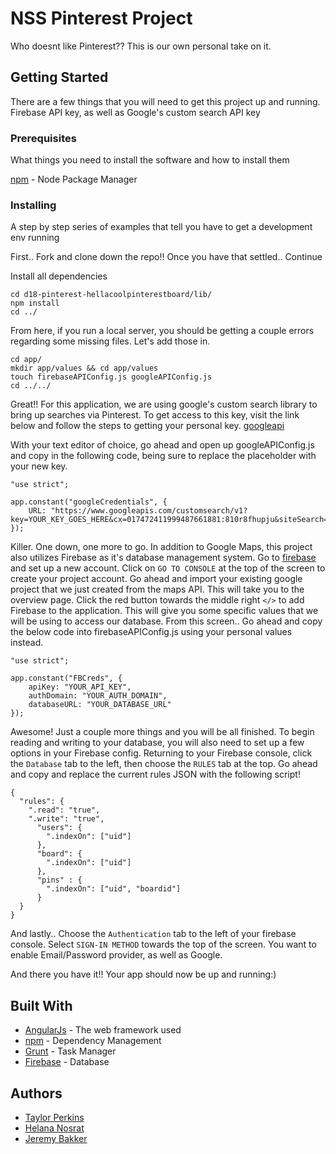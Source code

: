 # NSS Pinterest Project

Who doesnt like Pinterest?? This is our own personal take on it.

## Getting Started

There are a few things that you will need to get this project up and running. Firebase API key, as well as Google's custom search API key

### Prerequisites

What things you need to install the software and how to install them

[npm](https://www.npmjs.com/) - Node Package Manager

### Installing

A step by step series of examples that tell you have to get a development env running

First.. Fork and clone down the repo!! Once you have that settled.. Continue

Install all dependencies

```
cd d18-pinterest-hellacoolpinterestboard/lib/
npm install
cd ../
```

From here, if you run a local server, you should be getting a couple errors regarding some missing files. Let's add those in.

```
cd app/
mkdir app/values && cd app/values
touch firebaseAPIConfig.js googleAPIConfig.js
cd ../../
```

Great!! For this application, we are using google's custom search library to bring up searches via Pinterest. 
To get access to this key, visit the link below and follow the steps to getting your personal key.
[googleapi](https://developers.google.com/custom-search/) 

With your text editor of choice, go ahead and open up googleAPIConfig.js and copy in the following code, being sure to replace the placeholder with your new key.

```
"use strict";

app.constant("googleCredentials", {
    URL: "https://www.googleapis.com/customsearch/v1?key=YOUR_KEY_GOES_HERE&cx=017472411999487661881:810r8fhupju&siteSearch=pinterest.com&q="
});

```

Killer. One down, one more to go. 
In addition to Google Maps, this project also utilizes Firebase as it's database management system. 
Go to [firebase](https://firebase.google.com/) and set up a new account. Click on `GO TO CONSOLE` at the top of the screen to create your project account. Go ahead and import your existing google project that we just created from the maps API. This will take you to the overview page. 
Click the red button towards the middle right `</>` to add Firebase to the application. This will give you some specific values that we will be using to access our database. From this screen.. Go ahead and copy the below code into firebaseAPIConfig.js using your personal values instead.


```
"use strict";

app.constant("FBCreds", {
    apiKey: "YOUR_API_KEY",
    authDomain: "YOUR_AUTH_DOMAIN",
    databaseURL: "YOUR_DATABASE_URL"    
});
```

Awesome! Just a couple more things and you will be all finished. To begin reading and writing to your database, you will also need to set up a few options in your Firebase config. Returning to your Firebase console, click the `Database` tab to the left, then choose the `RULES` tab at the top. Go ahead and copy and replace the current rules JSON with the following script!

```
{
  "rules": {
    ".read": "true",
    ".write": "true",
      "users": {
        ".indexOn": ["uid"]
      },
      "board": {
        ".indexOn": ["uid"]
      },
      "pins" : {
        ".indexOn": ["uid", "boardid"]
      }
  }
}
```

And lastly.. Choose the `Authentication` tab to the left of your firebase console. Select `SIGN-IN METHOD` towards the top of the screen.
You want to enable Email/Password provider, as well as Google. 

And there you have it!! Your app should now be up and running:)


## Built With

* [AngularJs](https://angularjs.org/) - The web framework used
* [npm](https://www.npmjs.com/) - Dependency Management
* [Grunt](https://gruntjs.com/) - Task Manager
* [Firebase](https://firebase.google.com/) - Database 

## Authors

* [Taylor Perkins](https://github.com/taylorperkins)
* [Helana Nosrat](https://github.com/helanan)
* [Jeremy Bakker](https://github.com/JeremyBakker)

